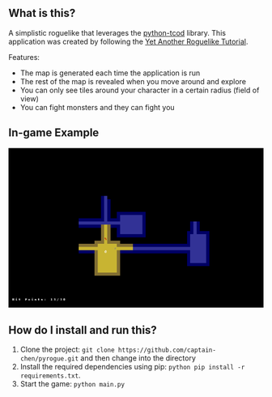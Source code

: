 ## What is this?
A simplistic roguelike that leverages the [python-tcod](https://github.com/libtcod/python-tcod) library. This application was created by following the [Yet Another Roguelike Tutorial](https://rogueliketutorials.com/tutorials/tcod/v2).

Features:
* The map is generated each time the application is run
* The rest of the map is revealed when you move around and explore
* You can only see tiles around your character in a certain radius (field of view)
* You can fight monsters and they can fight you

## In-game Example
![example](example.png)

## How do I install and run this?
1. Clone the project: `git clone https://github.com/captain-chen/pyrogue.git` and then change into the directory
2. Install the required dependencies using pip: `python pip install -r requirements.txt`.
3. Start the game: `python main.py`
